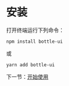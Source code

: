 # 安装

打开终端运行下列命令：

```
npm install bottle-ui
```

或

```
yarn add bottle-ui
```

下一节：[开始使用](#/doc/get-started)
